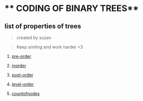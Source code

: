 # ** CODING OF BINARY TREES**

## list of properties of trees
> created by suzan 

>Keep smiling and work  harder <3


1. [pre-order](https://github.com/SuZaN31/Tress-DSA/blob/master/preodr.java)

2. [inorder](https://github.com/SuZaN31/Tress-DSA/blob/master/Inordr.java)

3. [post-order](https://github.com/SuZaN31/Tress-DSA/blob/master/postodr.java)
4. [level-order](https://github.com/SuZaN31/Tress-DSA/blob/master/lvlodr.java)

5. [countofnodes](https://github.com/SuZaN31/Tress-DSA/blob/master/countofnds.java)
